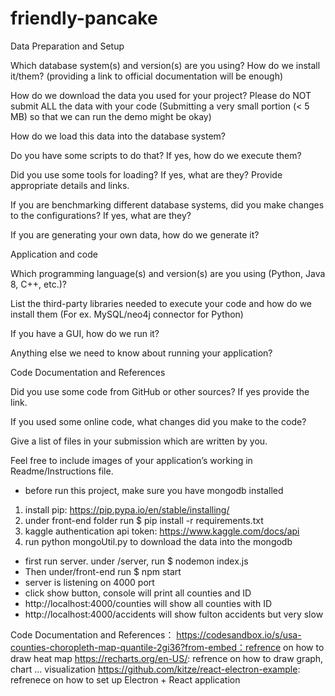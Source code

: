 # friendly-pancake
Data Preparation and Setup

Which database system(s) and version(s) are you using? How do we install it/them? (providing a link to official documentation will be enough)



How do we download the data you used for your project? Please do NOT submit ALL the data with your code (Submitting a very small portion (< 5 MB) so that we can run the demo might be okay)



How do we load this data into the database system? 


Do you have some scripts to do that? If yes, how do we execute them?



Did you use some tools for loading? If yes, what are they? Provide appropriate details and links. 



If you are benchmarking different database systems, did you make changes to the configurations? If yes, what are they?



If you are generating your own data, how do we generate it?


Application and code

Which programming language(s) and version(s) are you using (Python, Java 8, C++, etc.)?



List the third-party libraries needed to execute your code and how do we install them (For ex. MySQL/neo4j connector for Python)




If you have a GUI, how do we run it?



Anything else we need to know about running your application?

Code Documentation and References

Did you use some code from GitHub or other sources? If yes provide the link.


If you used some online code, what changes did you make to the code?

Give a list of files in your submission which are written by you.

Feel free to include images of your application’s working in Readme/Instructions file.


* before run this project, make sure you have mongodb installed
1. install pip: https://pip.pypa.io/en/stable/installing/
2. under front-end folder run $ pip install -r requirements.txt
3. kaggle authentication api token: https://www.kaggle.com/docs/api 
5. run python mongoUtil.py to download the data into the mongodb
* first run server. under /server, run $ nodemon index.js
* Then under/front-end run $ npm start
* server is listening on 4000 port
* click show button, console will print all counties and ID
* http://localhost:4000/counties will show all counties with ID
* http://localhost:4000/accidents will show fulton accidents but very slow

Code Documentation and References：
https://codesandbox.io/s/usa-counties-choropleth-map-quantile-2gi36?from-embed：refrence on how to draw heat map
https://recharts.org/en-US/: refrence on how to draw graph, chart ... visualization
https://github.com/kitze/react-electron-example: refrenece on how to set up Electron + React application
